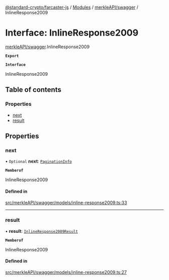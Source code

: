 [@standard-crypto/farcaster-js](../README.md) / [Modules](../modules.md) / [merkleAPI/swagger](../modules/merkleAPI_swagger.md) / InlineResponse2009

# Interface: InlineResponse2009

[merkleAPI/swagger](../modules/merkleAPI_swagger.md).InlineResponse2009

**`Export`**

**`Interface`**

InlineResponse2009

## Table of contents

### Properties

- [next](merkleAPI_swagger.InlineResponse2009.md#next)
- [result](merkleAPI_swagger.InlineResponse2009.md#result)

## Properties

### next

• `Optional` **next**: [`PaginationInfo`](merkleAPI_swagger.PaginationInfo.md)

**`Memberof`**

InlineResponse2009

#### Defined in

[src/merkleAPI/swagger/models/inline-response2009.ts:33](https://github.com/standard-crypto/farcaster-js/blob/main/src/merkleAPI/swagger/models/inline-response2009.ts#L33)

___

### result

• **result**: [`InlineResponse2009Result`](../modules/merkleAPI_swagger.md#inlineresponse2009result)

**`Memberof`**

InlineResponse2009

#### Defined in

[src/merkleAPI/swagger/models/inline-response2009.ts:27](https://github.com/standard-crypto/farcaster-js/blob/main/src/merkleAPI/swagger/models/inline-response2009.ts#L27)

